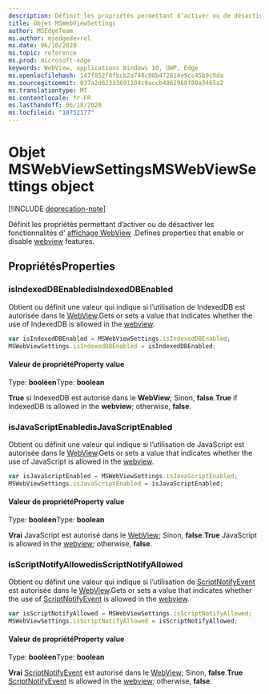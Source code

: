 ```yaml
---
description: Définit les propriétés permettant d’activer ou de désactiver les fonctionnalités d’affichage WebView
title: Objet MSWebViewSettings
author: MSEdgeTeam
ms.author: msedgedevrel
ms.date: 06/10/2020
ms.topic: reference
ms.prod: microsoft-edge
keywords: WebView, applications Windows 10, UWP, Edge
ms.openlocfilehash: 147f852f8fbcb2a748c00b472814e9cc45b9c9da
ms.sourcegitcommit: 037a2d62333691104c9accb4862968f80a3465a2
ms.translationtype: MT
ms.contentlocale: fr-FR
ms.lasthandoff: 06/18/2020
ms.locfileid: "10752177"
---
```

# <span data-ttu-id="e1135-104">Objet MSWebViewSettings</span><span class="sxs-lookup"><span data-stu-id="e1135-104">MSWebViewSettings object</span></span>  

[!INCLUDE [deprecation-note](../includes/deprecation-note.md)]  

<span data-ttu-id="e1135-105">Définit les propriétés permettant d’activer ou de désactiver les fonctionnalités d' [affichage WebView](../webview.md) .</span><span class="sxs-lookup"><span data-stu-id="e1135-105">Defines properties that enable or disable [webview](../webview.md) features.</span></span>  

## <span data-ttu-id="e1135-106">Propriétés</span><span class="sxs-lookup"><span data-stu-id="e1135-106">Properties</span></span>  

### <span data-ttu-id="e1135-107">isIndexedDBEnabled</span><span class="sxs-lookup"><span data-stu-id="e1135-107">isIndexedDBEnabled</span></span>  

<span data-ttu-id="e1135-108">Obtient ou définit une valeur qui indique si l’utilisation de IndexedDB est autorisée dans le [WebView](../webview.md).</span><span class="sxs-lookup"><span data-stu-id="e1135-108">Gets or sets a value that indicates whether the use of IndexedDB is allowed in the [webview](../webview.md).</span></span>  

```javascript
var isIndexedDBEnabled = MSWebViewSettings.isIndexedDBEnabled;
MSWebViewSettings.isIndexedDBEnabled = isIndexedDBEnabled;
```  

#### <span data-ttu-id="e1135-109">Valeur de propriété</span><span class="sxs-lookup"><span data-stu-id="e1135-109">Property value</span></span>  

<span data-ttu-id="e1135-110">Type: **booléen**</span><span class="sxs-lookup"><span data-stu-id="e1135-110">Type: **boolean**</span></span>  

<span data-ttu-id="e1135-111">**True** si IndexedDB est autorisé dans le **WebView**; Sinon, **false**.</span><span class="sxs-lookup"><span data-stu-id="e1135-111">**True** if IndexedDB is allowed in the **webview**; otherwise, **false**.</span></span>  

### <span data-ttu-id="e1135-112">isJavaScriptEnabled</span><span class="sxs-lookup"><span data-stu-id="e1135-112">isJavaScriptEnabled</span></span>  

<span data-ttu-id="e1135-113">Obtient ou définit une valeur qui indique si l’utilisation de JavaScript est autorisée dans le [WebView](../webview.md).</span><span class="sxs-lookup"><span data-stu-id="e1135-113">Gets or sets a value that indicates whether the use of JavaScript is allowed in the [webview](../webview.md).</span></span>  

```javascript
var isJavaScriptEnabled = MSWebViewSettings.isJavaScriptEnabled;
MSWebViewSettings.isJavaScriptEnabled = isJavaScriptEnabled;
```  

#### <span data-ttu-id="e1135-114">Valeur de propriété</span><span class="sxs-lookup"><span data-stu-id="e1135-114">Property value</span></span>  

<span data-ttu-id="e1135-115">Type: **booléen**</span><span class="sxs-lookup"><span data-stu-id="e1135-115">Type: **boolean**</span></span>  

<span data-ttu-id="e1135-116">**Vrai** JavaScript est autorisé dans le [WebView](../webview.md); Sinon, **false**.</span><span class="sxs-lookup"><span data-stu-id="e1135-116">**True** JavaScript is allowed in the [webview](../webview.md); otherwise, **false**.</span></span>  

### <span data-ttu-id="e1135-117">isScriptNotifyAllowed</span><span class="sxs-lookup"><span data-stu-id="e1135-117">isScriptNotifyAllowed</span></span>  

<span data-ttu-id="e1135-118">Obtient ou définit une valeur qui indique si l’utilisation de [ScriptNotifyEvent](ScriptNotifyEvent.md) est autorisée dans le [WebView](../webview.md).</span><span class="sxs-lookup"><span data-stu-id="e1135-118">Gets or sets a value that indicates whether the use of [ScriptNotifyEvent](ScriptNotifyEvent.md) is allowed in the [webview](../webview.md).</span></span>  

```javascript
var isScriptNotifyAllowed = MSWebViewSettings.isScriptNotifyAllowed;
MSWebViewSettings.isScriptNotifyAllowed = isScriptNotifyAllowed;
```  

#### <span data-ttu-id="e1135-119">Valeur de propriété</span><span class="sxs-lookup"><span data-stu-id="e1135-119">Property value</span></span>  

<span data-ttu-id="e1135-120">Type: **booléen**</span><span class="sxs-lookup"><span data-stu-id="e1135-120">Type: **boolean**</span></span>  

<span data-ttu-id="e1135-121">**Vrai** [ScriptNotifyEvent](ScriptNotifyEvent.md) est autorisé dans le [WebView](../webview.md); Sinon, **false**.</span><span class="sxs-lookup"><span data-stu-id="e1135-121">**True** [ScriptNotifyEvent](ScriptNotifyEvent.md) is allowed in the [webview](../webview.md); otherwise, **false**.</span></span>  
